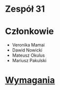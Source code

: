 # Zespół 31

# Członkowie

- Veronika Mamai
- Dawid Nowicki
- Mateusz Okulus
- Mariusz Pakulski

# [Wymagania](wymagania.md)
